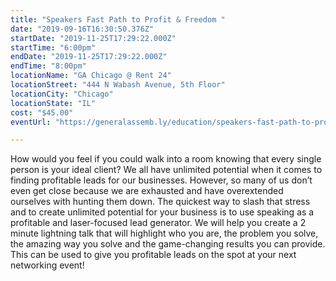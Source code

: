 ```yaml
---
title: "Speakers Fast Path to Profit & Freedom "
date: "2019-09-16T16:30:50.376Z"
startDate: "2019-11-25T17:29:22.000Z"
startTime: "6:00pm"
endDate: "2019-11-25T17:29:22.000Z"
endTime: "8:00pm"
locationName: "GA Chicago @ Rent 24"
locationStreet: "444 N Wabash Avenue, 5th Floor"
locationCity: "Chicago"
locationState: "IL"
cost: "$45.00"
eventUrl: "https://generalassemb.ly/education/speakers-fast-path-to-profit-and-freedom/chicago/86971"

---
```


How would you feel if you could walk into a room knowing that every single person is your ideal client? We all have unlimited potential when it comes to finding profitable leads for our businesses. However, so many of us don’t even get close because we are exhausted and have overextended ourselves with hunting them down. The quickest way to slash that stress and to create unlimited potential for your business is to use speaking as a profitable and laser-focused lead generator. We will help you create a 2 minute lightning talk that will highlight who you are, the problem you solve, the amazing way you solve and the game-changing results you can provide. This can be used to give you profitable leads on the spot at your next networking event!

